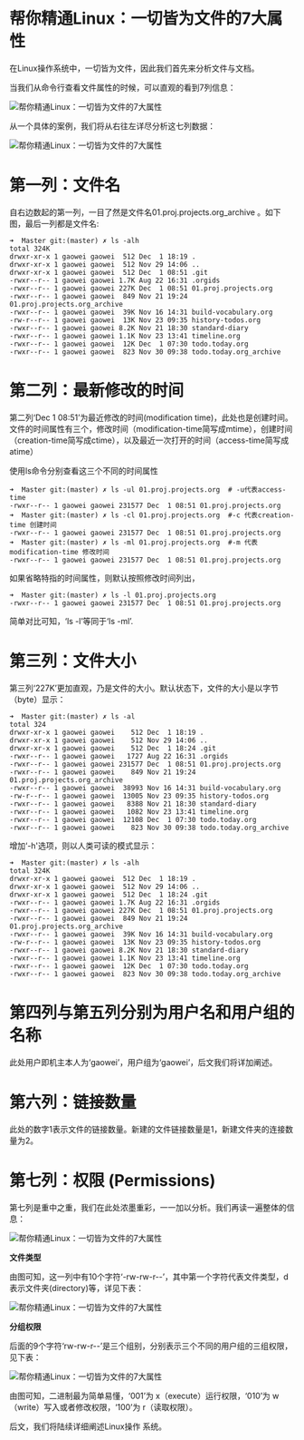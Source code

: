 # 帮你精通Linux：一切皆为文件的7大属性



在Linux操作系统中，一切皆为文件，因此我们首先来分析文件与文档。

当我们从命令行查看文件属性的时候，可以直观的看到7列信息：

![帮你精通Linux：一切皆为文件的7大属性](images/aaa4c37ce3fd41a8b4f9a2d9c3ee0711)



从一个具体的案例，我们将从右往左详尽分析这七列数据：

![帮你精通Linux：一切皆为文件的7大属性](images/1c3dd6222d604972b87fc38deb832f05)



# 第一列：文件名

自右边数起的第一列，一目了然是文件名01.proj.projects.org_archive 。如下图，最后一列都是文件名:

```
➜  Master git:(master) ✗ ls -alh
total 324K
drwxr-xr-x 1 gaowei gaowei  512 Dec  1 18:19 .
drwxr-xr-x 1 gaowei gaowei  512 Nov 29 14:06 ..
drwxr-xr-x 1 gaowei gaowei  512 Dec  1 08:51 .git
-rwxr--r-- 1 gaowei gaowei 1.7K Aug 22 16:31 .orgids
-rwxr--r-- 1 gaowei gaowei 227K Dec  1 08:51 01.proj.projects.org
-rwxr--r-- 1 gaowei gaowei  849 Nov 21 19:24 01.proj.projects.org_archive
-rwxr--r-- 1 gaowei gaowei  39K Nov 16 14:31 build-vocabulary.org
-rw-r--r-- 1 gaowei gaowei  13K Nov 23 09:35 history-todos.org
-rwxr--r-- 1 gaowei gaowei 8.2K Nov 21 18:30 standard-diary
-rwxr--r-- 1 gaowei gaowei 1.1K Nov 23 13:41 timeline.org
-rwxr--r-- 1 gaowei gaowei  12K Dec  1 07:30 todo.today.org
-rwxr--r-- 1 gaowei gaowei  823 Nov 30 09:38 todo.today.org_archive
```

# 第二列：最新修改的时间

第二列‘Dec 1 08:51’为最近修改的时间(modification  time)，此处也是创建时间。文件的时间属性有三个，修改时间（modification-time简写成mtime），创建时间（creation-time简写成ctime），以及最近一次打开的时间（access-time简写成atime）

使用ls命令分别查看这三个不同的时间属性

```
➜  Master git:(master) ✗ ls -ul 01.proj.projects.org  # -u代表access-time
-rwxr--r-- 1 gaowei gaowei 231577 Dec  1 08:51 01.proj.projects.org
➜  Master git:(master) ✗ ls -cl 01.proj.projects.org  #-c 代表creation-time 创建时间
-rwxr--r-- 1 gaowei gaowei 231577 Dec  1 08:51 01.proj.projects.org
➜  Master git:(master) ✗ ls -ml 01.proj.projects.org  #-m 代表modification-time 修改时间
-rwxr--r-- 1 gaowei gaowei 231577 Dec  1 08:51 01.proj.projects.org
```

如果省略特指的时间属性，则默认按照修改时间列出，

```
➜  Master git:(master) ✗ ls -l 01.proj.projects.org
-rwxr--r-- 1 gaowei gaowei 231577 Dec  1 08:51 01.proj.projects.org
```

简单对比可知，‘ls -l’等同于‘ls -ml’.

# 第三列：文件大小

第三列‘227K’更加直观，乃是文件的大小。默认状态下，文件的大小是以字节（byte）显示：

```
➜  Master git:(master) ✗ ls -al
total 324
drwxr-xr-x 1 gaowei gaowei    512 Dec  1 18:19 .
drwxr-xr-x 1 gaowei gaowei    512 Nov 29 14:06 ..
drwxr-xr-x 1 gaowei gaowei    512 Dec  1 18:24 .git
-rwxr--r-- 1 gaowei gaowei   1727 Aug 22 16:31 .orgids
-rwxr--r-- 1 gaowei gaowei 231577 Dec  1 08:51 01.proj.projects.org
-rwxr--r-- 1 gaowei gaowei    849 Nov 21 19:24 01.proj.projects.org_archive
-rwxr--r-- 1 gaowei gaowei  38993 Nov 16 14:31 build-vocabulary.org
-rw-r--r-- 1 gaowei gaowei  13005 Nov 23 09:35 history-todos.org
-rwxr--r-- 1 gaowei gaowei   8388 Nov 21 18:30 standard-diary
-rwxr--r-- 1 gaowei gaowei   1082 Nov 23 13:41 timeline.org
-rwxr--r-- 1 gaowei gaowei  12108 Dec  1 07:30 todo.today.org
-rwxr--r-- 1 gaowei gaowei    823 Nov 30 09:38 todo.today.org_archive
```

增加‘-h'选项，则以人类可读的模式显示：

```
➜  Master git:(master) ✗ ls -alh
total 324K
drwxr-xr-x 1 gaowei gaowei  512 Dec  1 18:19 .
drwxr-xr-x 1 gaowei gaowei  512 Nov 29 14:06 ..
drwxr-xr-x 1 gaowei gaowei  512 Dec  1 18:24 .git
-rwxr--r-- 1 gaowei gaowei 1.7K Aug 22 16:31 .orgids
-rwxr--r-- 1 gaowei gaowei 227K Dec  1 08:51 01.proj.projects.org
-rwxr--r-- 1 gaowei gaowei  849 Nov 21 19:24 01.proj.projects.org_archive
-rwxr--r-- 1 gaowei gaowei  39K Nov 16 14:31 build-vocabulary.org
-rw-r--r-- 1 gaowei gaowei  13K Nov 23 09:35 history-todos.org
-rwxr--r-- 1 gaowei gaowei 8.2K Nov 21 18:30 standard-diary
-rwxr--r-- 1 gaowei gaowei 1.1K Nov 23 13:41 timeline.org
-rwxr--r-- 1 gaowei gaowei  12K Dec  1 07:30 todo.today.org
-rwxr--r-- 1 gaowei gaowei  823 Nov 30 09:38 todo.today.org_archive
```

# 第四列与第五列分别为用户名和用户组的名称

此处用户即机主本人为‘gaowei’，用户组为‘gaowei’，后文我们将详加阐述。

# 第六列：链接数量

此处的数字1表示文件的链接数量。新建的文件链接数量是1，新建文件夹的连接数量为2。

# 第七列：权限 (Permissions)

第七列是重中之重，我们在此处浓墨重彩，一一加以分析。我们再读一遍整体的信息：

![帮你精通Linux：一切皆为文件的7大属性](images/fa35e2534d574763bb58e2c4cd3044be)



**文件类型**

由图可知，这一列中有10个字符‘-rw-rw-r--’，其中第一个字符代表文件类型，d表示文件夹(directory)等，详见下表：

![帮你精通Linux：一切皆为文件的7大属性](images/15a992dc050b4476bbf0104056074de0)



**分组权限**

后面的9个字符‘rw-rw-r--’是三个组别，分别表示三个不同的用户组的三组权限，见下表：

![帮你精通Linux：一切皆为文件的7大属性](images/6ad583a817b44ad5a1545edab7003df1)



由图可知，二进制最为简单易懂，‘001’为 x（execute）运行权限，‘010’为 w（write）写入或者修改权限，‘100’为 r（读取权限）。

后文，我们将陆续详细阐述Linux操作 系统。